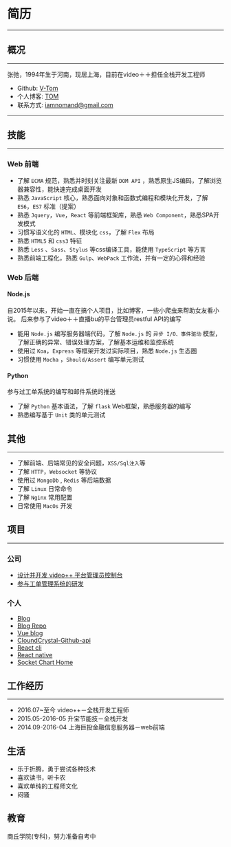 # 简历
---
## 概况
---
张弛，1994年生于河南，现居上海，目前在video＋＋担任全栈开发工程师

- Github: [V-Tom](https://github.com/V-Tom)
- 个人博客: [TOM](https://t-tom.me/)
- 联系方式: iamnomand@gmail.com

---
## 技能
---

### Web 前端
- 了解 `ECMA` 规范，熟悉并时刻关注最新 `DOM API` ，熟悉原生JS编码，了解浏览器兼容性，能快速完成桌面开发
- 熟悉 `JavaScript` 核心，熟悉面向对象和函数式编程和模块化开发，了解 `ES6`，`ES7` 标准（提案）
- 熟悉 `Jquery`，`Vue`，`React` 等前端框架库，熟悉 `Web Component`，熟悉SPA开发模式
- 习惯写语义化的 `HTML`、模块化 `css`，了解 `Flex` 布局
- 熟悉 `HTML5` 和 `css3` 特征
- 熟悉 `Less` 、`Sass`、`Stylus` 等css编译工具，能使用 `TypeScript` 等方言
- 熟悉前端工程化，熟悉 `Gulp`、`WebPack` 工作流，并有一定的心得和经验


### Web 后端

#### Node.js

自2015年以来，开始一直在搞个人项目，比如博客，一些小爬虫来帮助女友看小说。
后来参与了video＋＋直播bu的平台管理员restful API的编写

- 能用 `Node.js` 编写服务器端代码，了解 `Node.js` 的 `异步 I/O、事件驱动` 模型，了解正确的异常、错误处理方案，了解基本运维和监控系统
- 使用过 `Koa`，`Express` 等框架开发过实际项目，熟悉 `Node.js` 生态圈
- 习惯使用 `Mocha` ，`Should/Assert` 编写单元测试

#### Python
参与过工单系统的编写和邮件系统的推送

- 了解 `Python` 基本语法，了解 `flask` Web框架，熟悉服务器的编写
- 熟悉编写基于 `Unit` 类的单元测试

## 其他
---
- 了解前端、后端常见的安全问题，`XSS/Sql注入`等
- 了解 `HTTP`，`Websocket` 等协议
- 使用过 `MongoDb` , `Redis` 等后端数据
- 了解 `Linux` 日常命令
- 了解 `Nginx` 常用配置
- 日常使用 `MacOs` 开发

##  项目
---

### 公司
-  [设计并开发 video++ 平台管理员控制台](http://live.videojj.com)
-  [参与工单管理系统的研发](http://beop.rnbtech.com.hk)
 
### 个人
- [Blog](https://t-tom.me)
- [Blog Repo](https://github.com/V-Tom/blog/tree/dev)
- [Vue blog](https://github.com/V-Tom/vue-blog)
- [CloundCrystal-Github-api](https://github.com/CloudCrystal/github-api-v3)
- [React cli](https://github.com/V-Tom/react-cli)
- [React native](https://github.com/V-Tom/ReactNative)
- [Socket Chart Home](https://github.com/V-Tom/React-Socket-chartHome)


## 工作经历
---
- 2016.07~至今 video++－全栈开发工程师
- 2015.05-2016-05 升宝节能技－全栈开发
- 2014.09-2016-04 上海巨投金融信息服务器－web前端

## 生活
- 乐于折腾，勇于尝试各种技术
- 喜欢读书，听卡农
- 喜欢单纯的工程师文化
- 闷骚


## 教育

商丘学院(专科)，努力准备自考中




